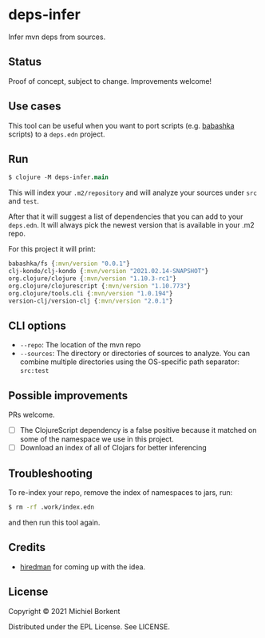 # deps-infer

Infer mvn deps from sources.

## Status

Proof of concept, subject to change. Improvements welcome!

## Use cases

This tool can be useful when you want to port scripts
(e.g. [babashka](https://github.com/babashka/babashka) scripts) to a `deps.edn`
project.

## Run

``` clojure
$ clojure -M deps-infer.main
```

This will index your `.m2/repository` and will analyze your sources under `src`
and `test`.

After that it will suggest a list of dependencies that you can add to your
`deps.edn`. It will always pick the newest version that is available in your .m2
repo.

For this project it will print:

``` clojure
babashka/fs {:mvn/version "0.0.1"}
clj-kondo/clj-kondo {:mvn/version "2021.02.14-SNAPSHOT"}
org.clojure/clojure {:mvn/version "1.10.3-rc1"}
org.clojure/clojurescript {:mvn/version "1.10.773"}
org.clojure/tools.cli {:mvn/version "1.0.194"}
version-clj/version-clj {:mvn/version "2.0.1"}
```

## CLI options

- `--repo`: The location of the mvn repo
- `--sources`: The directory or directories of sources to analyze. You can
combine multiple directories using the OS-specific path separator: `src:test`

## Possible improvements

PRs welcome.

- [ ] The ClojureScript dependency is a false positive because it matched on some of
the namespace we use in this project.
- [ ] Download an index of all of Clojars for better inferencing

## Troubleshooting

To re-index your repo, remove the index of namespaces to jars, run:

``` bash
$ rm -rf .work/index.edn
```

and then run this tool again.

## Credits

- [hiredman](https://gist.github.com/hiredman/15186e238dc365fd72e2e09c3eb7561a)
for coming up with the idea.

## License

Copyright © 2021 Michiel Borkent

Distributed under the EPL License. See LICENSE.
